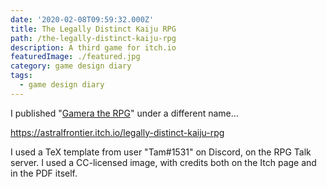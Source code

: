 ```yaml
---
date: '2020-02-08T09:59:32.000Z'
title: The Legally Distinct Kaiju RPG
path: /the-legally-distinct-kaiju-rpg
description: A third game for itch.io
featuredImage: ./featured.jpg
category: game design diary
tags:
  - game design diary
---
```

    


I published "[Gamera the RPG](/the-gamera-rpg/)" under a different name...

https://astralfrontier.itch.io/legally-distinct-kaiju-rpg

I used a TeX template from user "Tam#1531" on Discord, on the RPG Talk server. I used a CC-licensed image, with credits both on the Itch page and in the PDF itself.


    